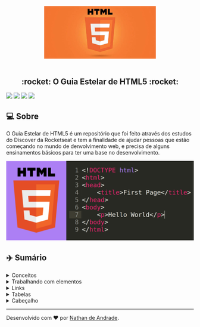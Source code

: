 <div align="center">
    <img src="https://github.com/Nathan-Andrade/o-guia-estelar-de-html/blob/master/github/html5-mobile-app-native-hybrid-pros-cons.jpg?raw=true" width="300px"/>
</div>

<br />

<h2 align="center">
     :rocket: O Guia Estelar de HTML5 :rocket:
</h2>

 
  ![](https://img.shields.io/github/languages/count/Nathan-Andrade/o-guia-estelar-de-html?color=%23F27731) ![](https://img.shields.io/github/languages/top/Nathan-Andrade/o-guia-estelar-de-html?color=%23F27731) ![](https://img.shields.io/github/repo-size/Nathan-Andrade/o-guia-estelar-de-html?color=%23F27731) ![](https://img.shields.io/github/last-commit/Nathan-Andrade/o-guia-estelar-de-html?color=%23F27731)



## :computer: Sobre

 O Guia Estelar de HTML5 é um repositório que foi feito através dos estudos do Discover da Rocketseat e tem a finalidade de ajudar pessoas que estão começando no mundo de denvolvimento web, e precisa de alguns ensinamentos básicos para ter uma base no desenvolvimento. 

 <p align="center">
  <img src="https://github.com/Nathan-Andrade/o-guia-estelar-de-html/blob/master/github/html-code.png?raw=true" >
</p>

 ## :airplane: Sumário

<details>
  <summary>Conceitos</summary>

-   [Index](https://github.com/Nathan-Andrade/o-guia-estelar-de-html/blob/master/01-conceitos/1.index.html)
-   [Comentários](https://github.com/Nathan-Andrade/o-guia-estelar-de-html/blob/master/01-conceitos/2.comentarios.html)
-   [Anatomia-tags](https://github.com/Nathan-Andrade/o-guia-estelar-de-html/blob/master/01-conceitos/3.anatomia-tags.html)
-   [Atributos](https://github.com/Nathan-Andrade/o-guia-estelar-de-html/blob/master/01-conceitos/4.atributos.html)
-   [Atributos-globais](https://github.com/Nathan-Andrade/o-guia-estelar-de-html/blob/master/01-conceitos/5.atributos-globais.html)
-   [Aninhamento-de-tags](https://github.com/Nathan-Andrade/o-guia-estelar-de-html/blob/master/01-conceitos/6.aninhamento-de-tags.html)
-   [Praticando](https://github.com/Nathan-Andrade/o-guia-estelar-de-html/blob/master/01-conceitos/7.praticando.html)
-   [Caracteres-reservados](https://github.com/Nathan-Andrade/o-guia-estelar-de-html/blob/master/01-conceitos/8.caracteres-reservados.html)
-   [Anatomia-document](https://github.com/Nathan-Andrade/o-guia-estelar-de-html/blob/master/01-conceitos/9.anatomia-document.html)
-   [Projeto](https://github.com/Nathan-Andrade/o-guia-estelar-de-html/tree/master/01-conceitos/Projeto/src)

</details>

<details>
  <summary>Trabalhando com elementos</summary>

-   [Semântica](https://github.com/Nathan-Andrade/o-guia-estelar-de-html/blob/master/02-trabalhando%20com%20elementos/1.semantica.html)
-   [Cabeçalho-paragrafo](https://github.com/Nathan-Andrade/o-guia-estelar-de-html/blob/master/02-trabalhando%20com%20elementos/2.cabecalho-paragrafo.html)
-   [Listas](https://github.com/Nathan-Andrade/o-guia-estelar-de-html/blob/master/02-trabalhando%20com%20elementos/3.listats.html)
-   [Citações](https://github.com/Nathan-Andrade/o-guia-estelar-de-html/blob/master/02-trabalhando%20com%20elementos/4.citacoes.html)
-   [Abreviações](https://github.com/Nathan-Andrade/o-guia-estelar-de-html/blob/master/02-trabalhando%20com%20elementos/5.abreviacoes.html)
-   [Detalhes de Contato](https://github.com/Nathan-Andrade/o-guia-estelar-de-html/blob/master/02-trabalhando%20com%20elementos/6.detalhes-de-contato.html)
-   [Lista de Descrição](https://github.com/Nathan-Andrade/o-guia-estelar-de-html/blob/master/02-trabalhando%20com%20elementos/7.lista-de-descricao.html)
-   [Code-pre](https://github.com/Nathan-Andrade/o-guia-estelar-de-html/blob/master/02-trabalhando%20com%20elementos/8.code-pre.html)
-   [Elementos-generico](https://github.com/Nathan-Andrade/o-guia-estelar-de-html/blob/master/02-trabalhando%20com%20elementos/9.elementos-generico.html)

</details>

<details>
  <summary>Links</summary>

-   [Hyperlinks](https://github.com/Nathan-Andrade/o-guia-estelar-de-html/blob/master/03-links/1.hyperlinks.html)
-   [Conteúdo-a-elemento](https://github.com/Nathan-Andrade/o-guia-estelar-de-html/blob/master/03-links/2.conteudo-a-element.html)
-   [Urls-Caminho](https://github.com/Nathan-Andrade/o-guia-estelar-de-html/blob/master/03-links/3.urls-caminho.html)
-   [Navegando por diretórios](https://github.com/Nathan-Andrade/o-guia-estelar-de-html/blob/master/03-links/4.navegando-por-diretorios.html)
-   [Caminho Absoluto Relativo](https://github.com/Nathan-Andrade/o-guia-estelar-de-html/blob/master/03-links/5.caminhoAbsoluto-relativo.html)
-   [Projeto](https://github.com/Nathan-Andrade/o-guia-estelar-de-html/tree/master/03-links/Projeto)

</details>

<details>
  <summary>Tabelas</summary>

-   [Intro](https://github.com/Nathan-Andrade/o-guia-estelar-de-html/blob/master/04-tabelas/1.intro.html)
-   [Tabela básica](https://github.com/Nathan-Andrade/o-guia-estelar-de-html/blob/master/04-tabelas/2.table-basica.html)
-   [Tabela-head-body-foot](https://github.com/Nathan-Andrade/o-guia-estelar-de-html/blob/master/04-tabelas/3.table-head-body-foot.html)
-   [Tabela Complexa](https://github.com/Nathan-Andrade/o-guia-estelar-de-html/blob/master/04-tabelas/4.table-complexa.html)

</details>

<details>
  <summary>Cabeçalho</summary>
-   [Head](https://github.com/Nathan-Andrade/o-guia-estelar-de-html/blob/master/05-cabe%C3%A7alho/1.head.html)
-   [Meta](https://github.com/Nathan-Andrade/o-guia-estelar-de-html/blob/master/05-cabe%C3%A7alho/2.meta.html)
-   [Favicon](https://github.com/Nathan-Andrade/o-guia-estelar-de-html/blob/master/05-cabe%C3%A7alho/3.favicon.html)
-   [Meta-SEO](https://github.com/Nathan-Andrade/o-guia-estelar-de-html/blob/master/05-cabe%C3%A7alho/4.meta-seo.html)
-   [Meta-Social](https://github.com/Nathan-Andrade/o-guia-estelar-de-html/blob/master/05-cabe%C3%A7alho/5.meta-social.html)
</details>



---

Desenvolvido com ❤️ por <a href="https://www.linkedin.com/in/nathan-a-1b9436124/">Nathan de Andrade</a>.
